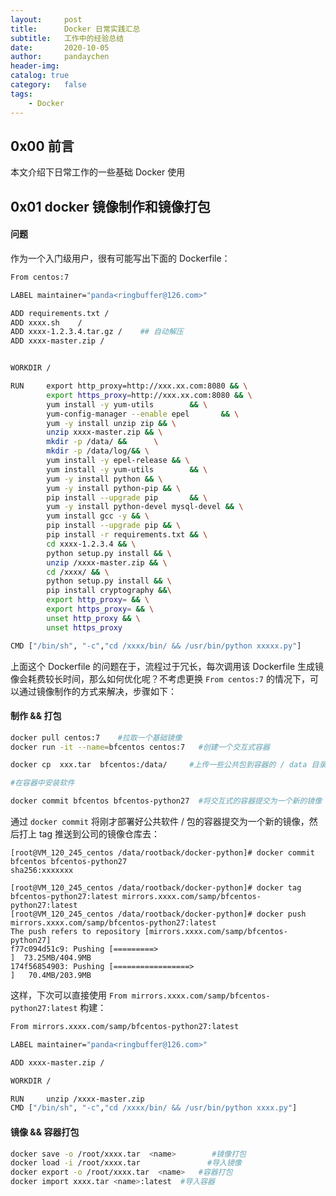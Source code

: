 ```yaml
---
layout:     post
title:      Docker 日常实践汇总
subtitle:   工作中的经验总结
date:       2020-10-05
author:     pandaychen
header-img:
catalog: true
category:   false
tags:
    - Docker
---
```


##  0x00    前言
本文介绍下日常工作的一些基础 Docker 使用

##  0x01    docker 镜像制作和镜像打包

####    问题
作为一个入门级用户，很有可能写出下面的 Dockerfile：

```BASH
From centos:7

LABEL maintainer="panda<ringbuffer@126.com>"

ADD requirements.txt /
ADD xxxx.sh    /
ADD xxxx-1.2.3.4.tar.gz /    ## 自动解压
ADD xxxx-master.zip /


WORKDIR /

RUN     export http_proxy=http://xxx.xx.com:8080 && \
        export https_proxy=http://xxx.xx.com:8080 && \
        yum install -y yum-utils        && \
        yum-config-manager --enable epel       && \
        yum -y install unzip zip && \
        unzip xxxx-master.zip && \
        mkdir -p /data/ &&      \
        mkdir -p /data/log/&& \
        yum install -y epel-release && \
        yum install -y yum-utils        && \
        yum -y install python && \
        yum -y install python-pip && \
        pip install --upgrade pip       && \
        yum -y install python-devel mysql-devel && \
        yum install gcc -y && \
        pip install --upgrade pip && \
        pip install -r requirements.txt && \
        cd xxxx-1.2.3.4 && \
        python setup.py install && \
        unzip /xxxx-master.zip && \
        cd /xxxx/ && \
        python setup.py install && \
        pip install cryptography &&\
        export http_proxy= && \
        export https_proxy= && \
        unset http_proxy && \
        unset https_proxy

CMD ["/bin/sh", "-c","cd /xxxx/bin/ && /usr/bin/python xxxxx.py"]
```

上面这个 Dockerfile 的问题在于，流程过于冗长，每次调用该 Dockerfile 生成镜像会耗费较长时间，那么如何优化呢？不考虑更换 `From centos:7` 的情况下，可以通过镜像制作的方式来解决，步骤如下：

####    制作 && 打包

```BASH
docker pull centos:7    #拉取一个基础镜像
docker run -it --name=bfcentos centos:7   #创建一个交互式容器

docker cp  xxx.tar  bfcentos:/data/     #上传一些公共包到容器的 / data 目录

#在容器中安装软件

docker commit bfcentos bfcentos-python27  #将交互式的容器提交为一个新的镜像
```

通过 `docker commit` 将刚才部署好公共软件 / 包的容器提交为一个新的镜像，然后打上 tag 推送到公司的镜像仓库去：

```text
[root@VM_120_245_centos /data/rootback/docker-python]# docker commit bfcentos bfcentos-python27
sha256:xxxxxxx

[root@VM_120_245_centos /data/rootback/docker-python]# docker tag bfcentos-python27:latest mirrors.xxxx.com/samp/bfcentos-python27:latest
[root@VM_120_245_centos /data/rootback/docker-python]# docker push  mirrors.xxxx.com/samp/bfcentos-python27:latest
The push refers to repository [mirrors.xxxx.com/samp/bfcentos-python27]
f77c094d51c9: Pushing [=========>                                         ]  73.25MB/404.9MB
174f56854903: Pushing [=================>                                 ]   70.4MB/203.9MB
```

这样，下次可以直接使用 `From mirrors.xxxx.com/samp/bfcentos-python27:latest` 构建：

```BASH
From mirrors.xxxx.com/samp/bfcentos-python27:latest

LABEL maintainer="panda<ringbuffer@126.com>"

ADD xxxx-master.zip /

WORKDIR /

RUN     unzip /xxxx-master.zip
CMD ["/bin/sh", "-c","cd /xxxx/bin/ && /usr/bin/python xxxx.py"]
```

####    镜像 && 容器打包
```bash
docker save -o /root/xxxx.tar  <name>        #镜像打包
docker load -i /root/xxxx.tar               #导入镜像
docker export -o /root/xxxx.tar  <name>   #容器打包
docker import xxxx.tar <name>:latest  #导入容器
```